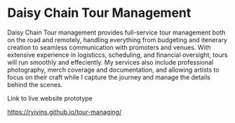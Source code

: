 # Daisy Chain Tour Management 

Daisy Chain Tour management provides full-service tour management both on the road and remotely, handling everything from budgeting and itenerary creation to seamless communication with promoters and venues. With extensive experience in logisticcs, scheduling, and financial oversight, tours will run smoothly and effeciently. My services also include professional photography, merch coverage and documentation, and allowing artists to focus on their craft while I capture the journey and manage the details behind the scenes. 

Link to live website prototype 

https://ryivins.github.io/tour-managing/     